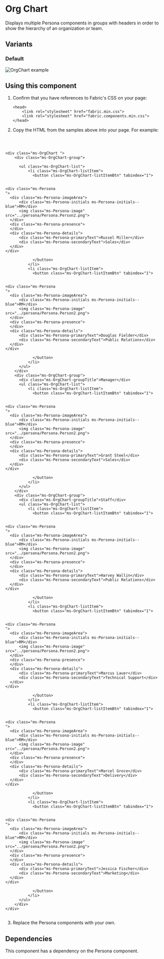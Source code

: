 # Org Chart
Displays multiple Persona components in groups with headers in order to show the hierarchy of an organization or team.

## Variants

### Default



![OrgChart example](https://raw.githubusercontent.com/OfficeDev/office-ui-fabric-js/master/ghdocs/component_images/OrgChart-default.png)


## Using this component
1. Confirm that you have references to Fabric's CSS on your page:
    ```
    <head>
        <link rel="stylesheet" href="fabric.min.css">
        <link rel="stylesheet" href="fabric.components.min.css">
    </head>
    ```
2. Copy the HTML from the samples above into your page. For example:

<pre>
    <code>
 

&lt;div class&#x3D;&quot;ms-OrgChart &quot;&gt;
    &lt;div class&#x3D;&quot;ms-OrgChart-group&quot;&gt;
      
      &lt;ul class&#x3D;&quot;ms-OrgChart-list&quot;&gt;
          &lt;li class&#x3D;&quot;ms-OrgChart-listItem&quot;&gt;
            &lt;button class&#x3D;&quot;ms-OrgChart-listItemBtn&quot; tabindex&#x3D;&quot;1&quot;&gt;
              

&lt;div class&#x3D;&quot;ms-Persona
&quot;&gt;
  &lt;div class&#x3D;&quot;ms-Persona-imageArea&quot;&gt;
      &lt;div class&#x3D;&quot;ms-Persona-initials ms-Persona-initials--blue&quot;&gt;RM&lt;/div&gt;
      &lt;img class&#x3D;&quot;ms-Persona-image&quot; src&#x3D;&quot;../persona/Persona.Person2.png&quot;&gt;
  &lt;/div&gt;
  &lt;div class&#x3D;&quot;ms-Persona-presence&quot;&gt;
  &lt;/div&gt;
  &lt;div class&#x3D;&quot;ms-Persona-details&quot;&gt;
      &lt;div class&#x3D;&quot;ms-Persona-primaryText&quot;&gt;Russel Miller&lt;/div&gt;
      &lt;div class&#x3D;&quot;ms-Persona-secondaryText&quot;&gt;Sales&lt;/div&gt;
  &lt;/div&gt;
&lt;/div&gt;

            &lt;/button&gt;
          &lt;/li&gt;
          &lt;li class&#x3D;&quot;ms-OrgChart-listItem&quot;&gt;
            &lt;button class&#x3D;&quot;ms-OrgChart-listItemBtn&quot; tabindex&#x3D;&quot;1&quot;&gt;
              

&lt;div class&#x3D;&quot;ms-Persona
&quot;&gt;
  &lt;div class&#x3D;&quot;ms-Persona-imageArea&quot;&gt;
      &lt;div class&#x3D;&quot;ms-Persona-initials ms-Persona-initials--blue&quot;&gt;RM&lt;/div&gt;
      &lt;img class&#x3D;&quot;ms-Persona-image&quot; src&#x3D;&quot;../persona/Persona.Person2.png&quot;&gt;
  &lt;/div&gt;
  &lt;div class&#x3D;&quot;ms-Persona-presence&quot;&gt;
  &lt;/div&gt;
  &lt;div class&#x3D;&quot;ms-Persona-details&quot;&gt;
      &lt;div class&#x3D;&quot;ms-Persona-primaryText&quot;&gt;Douglas Fielder&lt;/div&gt;
      &lt;div class&#x3D;&quot;ms-Persona-secondaryText&quot;&gt;Public Relations&lt;/div&gt;
  &lt;/div&gt;
&lt;/div&gt;

            &lt;/button&gt;
          &lt;/li&gt;
      &lt;/ul&gt;
    &lt;/div&gt;
    &lt;div class&#x3D;&quot;ms-OrgChart-group&quot;&gt;
      &lt;div class&#x3D;&quot;ms-OrgChart-groupTitle&quot;&gt;Manager&lt;/div&gt;
      &lt;ul class&#x3D;&quot;ms-OrgChart-list&quot;&gt;
          &lt;li class&#x3D;&quot;ms-OrgChart-listItem&quot;&gt;
            &lt;button class&#x3D;&quot;ms-OrgChart-listItemBtn&quot; tabindex&#x3D;&quot;1&quot;&gt;
              

&lt;div class&#x3D;&quot;ms-Persona
&quot;&gt;
  &lt;div class&#x3D;&quot;ms-Persona-imageArea&quot;&gt;
      &lt;div class&#x3D;&quot;ms-Persona-initials ms-Persona-initials--blue&quot;&gt;RM&lt;/div&gt;
      &lt;img class&#x3D;&quot;ms-Persona-image&quot; src&#x3D;&quot;../persona/Persona.Person2.png&quot;&gt;
  &lt;/div&gt;
  &lt;div class&#x3D;&quot;ms-Persona-presence&quot;&gt;
  &lt;/div&gt;
  &lt;div class&#x3D;&quot;ms-Persona-details&quot;&gt;
      &lt;div class&#x3D;&quot;ms-Persona-primaryText&quot;&gt;Grant Steel&lt;/div&gt;
      &lt;div class&#x3D;&quot;ms-Persona-secondaryText&quot;&gt;Sales&lt;/div&gt;
  &lt;/div&gt;
&lt;/div&gt;

            &lt;/button&gt;
          &lt;/li&gt;
      &lt;/ul&gt;
    &lt;/div&gt;
    &lt;div class&#x3D;&quot;ms-OrgChart-group&quot;&gt;
      &lt;div class&#x3D;&quot;ms-OrgChart-groupTitle&quot;&gt;Staff&lt;/div&gt;
      &lt;ul class&#x3D;&quot;ms-OrgChart-list&quot;&gt;
          &lt;li class&#x3D;&quot;ms-OrgChart-listItem&quot;&gt;
            &lt;button class&#x3D;&quot;ms-OrgChart-listItemBtn&quot; tabindex&#x3D;&quot;1&quot;&gt;
              

&lt;div class&#x3D;&quot;ms-Persona
&quot;&gt;
  &lt;div class&#x3D;&quot;ms-Persona-imageArea&quot;&gt;
      &lt;div class&#x3D;&quot;ms-Persona-initials ms-Persona-initials--blue&quot;&gt;RM&lt;/div&gt;
      &lt;img class&#x3D;&quot;ms-Persona-image&quot; src&#x3D;&quot;../persona/Persona.Person2.png&quot;&gt;
  &lt;/div&gt;
  &lt;div class&#x3D;&quot;ms-Persona-presence&quot;&gt;
  &lt;/div&gt;
  &lt;div class&#x3D;&quot;ms-Persona-details&quot;&gt;
      &lt;div class&#x3D;&quot;ms-Persona-primaryText&quot;&gt;Harvey Wallin&lt;/div&gt;
      &lt;div class&#x3D;&quot;ms-Persona-secondaryText&quot;&gt;Public Relations&lt;/div&gt;
  &lt;/div&gt;
&lt;/div&gt;

            &lt;/button&gt;
          &lt;/li&gt;
          &lt;li class&#x3D;&quot;ms-OrgChart-listItem&quot;&gt;
            &lt;button class&#x3D;&quot;ms-OrgChart-listItemBtn&quot; tabindex&#x3D;&quot;1&quot;&gt;
              

&lt;div class&#x3D;&quot;ms-Persona
&quot;&gt;
  &lt;div class&#x3D;&quot;ms-Persona-imageArea&quot;&gt;
      &lt;div class&#x3D;&quot;ms-Persona-initials ms-Persona-initials--blue&quot;&gt;RM&lt;/div&gt;
      &lt;img class&#x3D;&quot;ms-Persona-image&quot; src&#x3D;&quot;../persona/Persona.Person2.png&quot;&gt;
  &lt;/div&gt;
  &lt;div class&#x3D;&quot;ms-Persona-presence&quot;&gt;
  &lt;/div&gt;
  &lt;div class&#x3D;&quot;ms-Persona-details&quot;&gt;
      &lt;div class&#x3D;&quot;ms-Persona-primaryText&quot;&gt;Marcus Lauer&lt;/div&gt;
      &lt;div class&#x3D;&quot;ms-Persona-secondaryText&quot;&gt;Technical Support&lt;/div&gt;
  &lt;/div&gt;
&lt;/div&gt;

            &lt;/button&gt;
          &lt;/li&gt;
          &lt;li class&#x3D;&quot;ms-OrgChart-listItem&quot;&gt;
            &lt;button class&#x3D;&quot;ms-OrgChart-listItemBtn&quot; tabindex&#x3D;&quot;1&quot;&gt;
              

&lt;div class&#x3D;&quot;ms-Persona
&quot;&gt;
  &lt;div class&#x3D;&quot;ms-Persona-imageArea&quot;&gt;
      &lt;div class&#x3D;&quot;ms-Persona-initials ms-Persona-initials--blue&quot;&gt;RM&lt;/div&gt;
      &lt;img class&#x3D;&quot;ms-Persona-image&quot; src&#x3D;&quot;../persona/Persona.Person2.png&quot;&gt;
  &lt;/div&gt;
  &lt;div class&#x3D;&quot;ms-Persona-presence&quot;&gt;
  &lt;/div&gt;
  &lt;div class&#x3D;&quot;ms-Persona-details&quot;&gt;
      &lt;div class&#x3D;&quot;ms-Persona-primaryText&quot;&gt;Marcel Groce&lt;/div&gt;
      &lt;div class&#x3D;&quot;ms-Persona-secondaryText&quot;&gt;Delivery&lt;/div&gt;
  &lt;/div&gt;
&lt;/div&gt;

            &lt;/button&gt;
          &lt;/li&gt;
          &lt;li class&#x3D;&quot;ms-OrgChart-listItem&quot;&gt;
            &lt;button class&#x3D;&quot;ms-OrgChart-listItemBtn&quot; tabindex&#x3D;&quot;1&quot;&gt;
              

&lt;div class&#x3D;&quot;ms-Persona
&quot;&gt;
  &lt;div class&#x3D;&quot;ms-Persona-imageArea&quot;&gt;
      &lt;div class&#x3D;&quot;ms-Persona-initials ms-Persona-initials--blue&quot;&gt;RM&lt;/div&gt;
      &lt;img class&#x3D;&quot;ms-Persona-image&quot; src&#x3D;&quot;../persona/Persona.Person2.png&quot;&gt;
  &lt;/div&gt;
  &lt;div class&#x3D;&quot;ms-Persona-presence&quot;&gt;
  &lt;/div&gt;
  &lt;div class&#x3D;&quot;ms-Persona-details&quot;&gt;
      &lt;div class&#x3D;&quot;ms-Persona-primaryText&quot;&gt;Jessica Fischer&lt;/div&gt;
      &lt;div class&#x3D;&quot;ms-Persona-secondaryText&quot;&gt;Marketing&lt;/div&gt;
  &lt;/div&gt;
&lt;/div&gt;

            &lt;/button&gt;
          &lt;/li&gt;
      &lt;/ul&gt;
    &lt;/div&gt;
&lt;/div&gt;
    </code>
</pre>

3. Replace the Persona components with your own.

## Dependencies
This component has a dependency on the Persona component.


